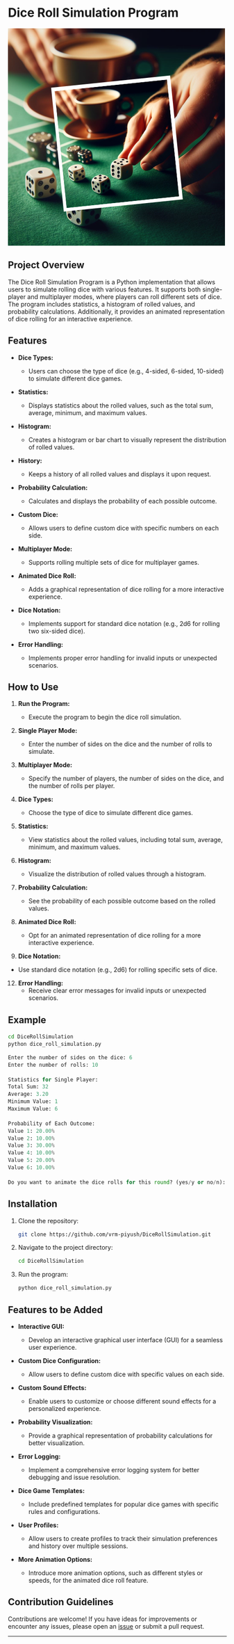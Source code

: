 # Dice Roll Simulation Program

![Dice ROll](image.png)
## Project Overview

The Dice Roll Simulation Program is a Python implementation that allows users to simulate rolling dice with various features. It supports both single-player and multiplayer modes, where players can roll different sets of dice. The program includes statistics, a histogram of rolled values, and probability calculations. Additionally, it provides an animated representation of dice rolling for an interactive experience.

## Features

- **Dice Types:**

  - Users can choose the type of dice (e.g., 4-sided, 6-sided, 10-sided) to simulate different dice games.

- **Statistics:**

  - Displays statistics about the rolled values, such as the total sum, average, minimum, and maximum values.

- **Histogram:**

  - Creates a histogram or bar chart to visually represent the distribution of rolled values.

- **History:**

  - Keeps a history of all rolled values and displays it upon request.

- **Probability Calculation:**

  - Calculates and displays the probability of each possible outcome.

- **Custom Dice:**

  - Allows users to define custom dice with specific numbers on each side.

- **Multiplayer Mode:**

  - Supports rolling multiple sets of dice for multiplayer games.

- **Animated Dice Roll:**

  - Adds a graphical representation of dice rolling for a more interactive experience.

- **Dice Notation:**

  - Implements support for standard dice notation (e.g., 2d6 for rolling two six-sided dice).

- **Error Handling:**
  - Implements proper error handling for invalid inputs or unexpected scenarios.

## How to Use

1. **Run the Program:**

   - Execute the program to begin the dice roll simulation.

2. **Single Player Mode:**

   - Enter the number of sides on the dice and the number of rolls to simulate.

3. **Multiplayer Mode:**

   - Specify the number of players, the number of sides on the dice, and the number of rolls per player.

4. **Dice Types:**

   - Choose the type of dice to simulate different dice games.

5. **Statistics:**

   - View statistics about the rolled values, including total sum, average, minimum, and maximum values.

6. **Histogram:**

   - Visualize the distribution of rolled values through a histogram.

7. **Probability Calculation:**

   - See the probability of each possible outcome based on the rolled values.

8. **Animated Dice Roll:**

   - Opt for an animated representation of dice rolling for a more interactive experience.

9. **Dice Notation:**

- Use standard dice notation (e.g., 2d6) for rolling specific sets of dice.

12. **Error Handling:**
    - Receive clear error messages for invalid inputs or unexpected scenarios.

## Example

```bash
cd DiceRollSimulation
python dice_roll_simulation.py
```

```python
Enter the number of sides on the dice: 6
Enter the number of rolls: 10

Statistics for Single Player:
Total Sum: 32
Average: 3.20
Minimum Value: 1
Maximum Value: 6

Probability of Each Outcome:
Value 1: 20.00%
Value 2: 10.00%
Value 3: 30.00%
Value 4: 10.00%
Value 5: 20.00%
Value 6: 10.00%

Do you want to animate the dice rolls for this round? (yes/y or no/n): yes
```

## Installation

1. Clone the repository:

   ```bash
   git clone https://github.com/vrm-piyush/DiceRollSimulation.git
   ```

2. Navigate to the project directory:

   ```bash
   cd DiceRollSimulation
   ```

3. Run the program:

   ```bash
   python dice_roll_simulation.py
   ```

## Features to be Added

- **Interactive GUI:**

  - Develop an interactive graphical user interface (GUI) for a seamless user experience.

- **Custom Dice Configuration:**

  - Allow users to define custom dice with specific values on each side.

- **Custom Sound Effects:**

  - Enable users to customize or choose different sound effects for a personalized experience.

- **Probability Visualization:**

  - Provide a graphical representation of probability calculations for better visualization.

- **Error Logging:**

  - Implement a comprehensive error logging system for better debugging and issue resolution.

- **Dice Game Templates:**

  - Include predefined templates for popular dice games with specific rules and configurations.

- **User Profiles:**

  - Allow users to create profiles to track their simulation preferences and history over multiple sessions.

- **More Animation Options:**
  - Introduce more animation options, such as different styles or speeds, for the animated dice roll feature.

## Contribution Guidelines

Contributions are welcome! If you have ideas for improvements or encounter any issues, please open an [issue](https://github.com/vrm-piyush/DiceRollSimulation/issues) or submit a pull request.

---
